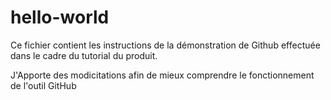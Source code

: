 # hello-world

Ce fichier contient les instructions de la démonstration de Github effectuée dans le cadre du tutorial du produit.

J'Apporte des modicitations afin de mieux comprendre le fonctionnement de l'outil GitHub
